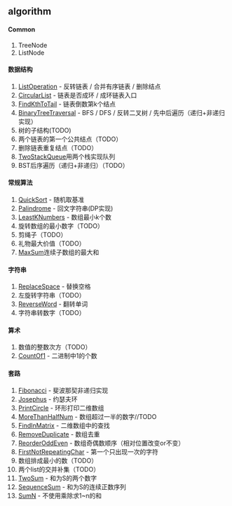 ## algorithm

#### Common
1. TreeNode
2. ListNode

#### 数据结构
1. [ListOperation](https://github.com/jeremylsh/algorithm/blob/master/src/dataStructure/ListOperation.java) - 反转链表 / 合并有序链表 / 删除结点
2. [CircularList](https://github.com/jeremylsh/algorithm/blob/master/src/dataStructure/CircularList.java) - 链表是否成环 / 成环链表入口
3. [FindKthToTail](https://github.com/jeremylsh/algorithm/blob/master/src/dataStructure/FindKthToTail.java) - 链表倒数第k个结点
4. [BinaryTreeTraversal](https://github.com/jeremylsh/algorithm/blob/master/src/dataStructure/BinaryTreeTraversal.java) - BFS / DFS / 反转二叉树 / 先中后遍历（递归+非递归实现）
5. 树的子结构(TODO)
6. 两个链表的第一个公共结点（TODO） 
8. 删除链表重复结点（TODO） 
9. [TwoStackQueue](https://github.com/jeremylsh/algorithm/blob/master/src/dataStructure/TwoStackQueue.java)用两个栈实现队列
10. BST后序遍历（递归+非递归）（TODO） 

#### 常规算法
1. [QuickSort](https://github.com/jeremylsh/algorithm/blob/master/src/standard/QuickSort.java) - 随机取基准
2. [Palindrome](https://github.com/jeremylsh/algorithm/blob/master/src/standard/Palindrome.java) - 回文字符串(DP实现)
3. [LeastKNumbers](https://github.com/jeremylsh/algorithm/blob/master/src/standard/LeastKNumbers.java) - 数组最小k个数
4. 旋转数组的最小数字（TODO）
5. 剪绳子（TODO）
6. 礼物最大价值（TODO）
7. [MaxSum](https://github.com/jeremylsh/algorithm/blob/master/src/skill/MaxSum.java)连续子数组的最大和

#### 字符串
1. [ReplaceSpace](https://github.com/jeremylsh/algorithm/blob/master/src/string/ReplaceSpace.java) - 替换空格
2. 左旋转字符串（TODO）
3. [ReverseWord](https://github.com/jeremylsh/algorithm/blob/master/src/string/ReverseWord.java) - 翻转单词
4. 字符串转数字（TODO）

#### 算术
1. 数值的整数次方（TODO）
2. [CountOf1](https://github.com/jeremylsh/algorithm/blob/master/src/math/CountOf1.java) - 二进制中1的个数

#### 套路
1. [Fibonacci](https://github.com/jeremylsh/algorithm/blob/master/src/skill/Fibonacci.java) - 斐波那契非递归实现
2. [Josephus](https://github.com/jeremylsh/algorithm/blob/master/src/skill/Josephus.java) - 约瑟夫环
3. [PrintCircle](https://github.com/jeremylsh/algorithm/blob/master/src/skill/PrintCircle.java) - 环形打印二维数组
4. [MoreThanHalfNum](https://github.com/jeremylsh/algorithm/blob/master/src/skill/MoreThanHalfNum.java) - 数组超过一半的数字//TODO
5. [FindInMatrix](https://github.com/jeremylsh/algorithm/blob/master/src/skill/FindInMatrix.java) - 二维数组中的查找
6. [RemoveDuplicate](https://github.com/jeremylsh/algorithm/blob/master/src/skill/RemoveDuplicate.java) - 数组去重
7. [ReorderOddEven](https://github.com/jeremylsh/algorithm/blob/master/src/skill/ReorderOddEven.java) - 数组奇偶数顺序（相对位置改变or不变）
8. [FirstNotRepeatingChar](https://github.com/jeremylsh/algorithm/blob/master/src/skill/FirstNotRepeatingChar.java) - 第一个只出现一次的字符
9. 数组排成最小的数（TODO）
10. 两个list的交并补集（TODO）
11. [TwoSum](https://github.com/jeremylsh/algorithm/blob/master/src/skill/TwoSum.java) - 和为S的两个数字
12. [SequenceSum](https://github.com/jeremylsh/algorithm/blob/master/src/skill/SequenceSum.java) - 和为S的连续正数序列
13. [SumN](https://github.com/jeremylsh/algorithm/blob/master/src/skill/SumN.java) - 不使用乘除求1~n的和